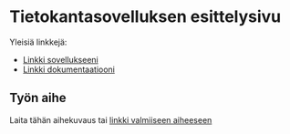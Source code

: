 # Tietokantasovelluksen esittelysivu

Yleisiä linkkejä:

* [Linkki sovellukseeni](https://www.cs.helsinki.fi/htdocs/tsoha/)
* [Linkki dokumentaatiooni](https://www.github.com/doc/dokumentaatio.pdf)

## Työn aihe

Laita tähän aihekuvaus tai [linkki valmiiseen aiheeseen](http://advancedkittenry.github.io/suunnittelu_ja_tyoymparisto/aiheet/Pokemon-kanta.html) 
